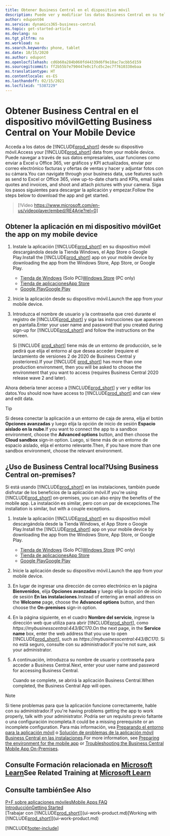 ```yaml
---
title: Obtener Business Central en el dispositivo móvil
description: Puede ver y modificar los datos Business Central en su teléfono o tableta.
author: edupont04
ms.service: dynamics365-business-central
ms.topic: get-started-article
ms.devlang: na
ms.tgt_pltfrm: na
ms.workload: na
ms.search.keywords: phone, tablet
ms.date: 10/15/2020
ms.author: edupont
ms.openlocfilehash: cd6b60a284b060fd44339d6f9e10ac7acbb5d159
ms.sourcegitcommit: ff2b55b7e790447e0c1fcd5c2ec7f7610338ebaa
ms.translationtype: HT
ms.contentlocale: es-ES
ms.lasthandoff: 02/15/2021
ms.locfileid: "5387229"
---
```

# <a name="getting-business-central-on-your-mobile-device"></a><span data-ttu-id="8318e-103">Obtener Business Central en el dispositivo móvil</span><span class="sxs-lookup"><span data-stu-id="8318e-103">Getting Business Central on Your Mobile Device</span></span>

<span data-ttu-id="8318e-104">Acceda a los datos de [!INCLUDE[prod_short](includes/prod_short.md)] desde su dispositivo móvil.</span><span class="sxs-lookup"><span data-stu-id="8318e-104">Access your [!INCLUDE[prod_short](includes/prod_short.md)] data from your mobile device.</span></span> <span data-ttu-id="8318e-105">Puede navegar a través de sus datos empresariales, usar funciones como enviar a Excel u Office 365, ver gráficos y KPI actualizados, enviar por correo electrónico facturas y ofertas de ventas y hacer y adjuntar fotos con su cámara.</span><span class="sxs-lookup"><span data-stu-id="8318e-105">You can navigate through your business data, use features such as send to Excel or Office 365, view up-to-date charts and KPIs, email sales quotes and invoices, and shoot and attach pictures with your camera.</span></span> <span data-ttu-id="8318e-106">Siga los pasos siguientes para descargar la aplicación y empezar.</span><span class="sxs-lookup"><span data-stu-id="8318e-106">Follow the steps below to download the app and get started.</span></span>

> [!Video https://www.microsoft.com/en-us/videoplayer/embed/RE4Arje?rel=0]

## <a name="get-the-app-on-my-mobile-device"></a><span data-ttu-id="8318e-107">Obtener la aplicación en mi dispositivo móvil</span><span class="sxs-lookup"><span data-stu-id="8318e-107">Get the app on my mobile device</span></span>

1. <span data-ttu-id="8318e-108">Instale la aplicación [!INCLUDE[prod_short](includes/prod_short.md)] en su dispositivo móvil descargándola desde la Tienda Windows, el App Store o Google Play.</span><span class="sxs-lookup"><span data-stu-id="8318e-108">Install the [!INCLUDE[prod_short](includes/prod_short.md)] app on your mobile device by downloading the app from the Windows Store, App Store, or Google Play.</span></span>  

   - <span data-ttu-id="8318e-109">[Tienda de Windows](https://go.microsoft.com/fwlink/?LinkId=734848) (Solo PC)</span><span class="sxs-lookup"><span data-stu-id="8318e-109">[Windows Store](https://go.microsoft.com/fwlink/?LinkId=734848) (PC only)</span></span>
   - [<span data-ttu-id="8318e-110">Tienda de aplicaciones</span><span class="sxs-lookup"><span data-stu-id="8318e-110">App Store</span></span>](https://go.microsoft.com/fwlink/?LinkId=734847)
   - [<span data-ttu-id="8318e-111">Google Play</span><span class="sxs-lookup"><span data-stu-id="8318e-111">Google Play</span></span>](https://go.microsoft.com/fwlink/?LinkId=734849)
2. <span data-ttu-id="8318e-112">Inicie la aplicación desde su dispositivo móvil.</span><span class="sxs-lookup"><span data-stu-id="8318e-112">Launch the app from your mobile device.</span></span>
3. <span data-ttu-id="8318e-113">Introduzca el nombre de usuario y la contraseña que creó durante el registro de [!INCLUDE[prod_short](includes/prod_short.md)] y siga las instrucciones que aparecen en pantalla.</span><span class="sxs-lookup"><span data-stu-id="8318e-113">Enter your user name and password that you created during sign-up for [!INCLUDE[prod_short](includes/prod_short.md)] and follow the instructions on the screen.</span></span>

    <span data-ttu-id="8318e-114">Si [!INCLUDE [prod_short](includes/prod_short.md)] tiene más de un entorno de producción, se le pedirá que elija el entorno al que desea acceder (requiere el lanzamiento de versiones 2 de 2020 de Business Central y posteriores).</span><span class="sxs-lookup"><span data-stu-id="8318e-114">If your [!INCLUDE [prod_short](includes/prod_short.md)] has more than one production environment, then you will be asked to choose the environment that you want to access (requires Business Central 2020 release wave 2 and later).</span></span>

<span data-ttu-id="8318e-115">Ahora debería tener acceso a [!INCLUDE[prod_short](includes/prod_short.md)] y ver y editar los datos.</span><span class="sxs-lookup"><span data-stu-id="8318e-115">You should now have access to [!INCLUDE[prod_short](includes/prod_short.md)] and can view and edit data.</span></span>  

> [!TIP]
> <span data-ttu-id="8318e-116">Si desea conectar la aplicación a un entorno de caja de arena, elija el botón **Opciones avanzadas** y luego elija la opción de inicio de sesión **Espacio aislado en la nube**.</span><span class="sxs-lookup"><span data-stu-id="8318e-116">If you want to connect the app to a sandbox environment, choose the **Advanced options** button, and then choose the **Cloud sandbox** sign-in option.</span></span> <span data-ttu-id="8318e-117">Luego, si tiene más de un entorno de espacio aislado, elija el entorno relevante.</span><span class="sxs-lookup"><span data-stu-id="8318e-117">Then, if you have more than one sandbox environment, choose the relevant environment.</span></span>

## <a name="using-business-central-on-premises"></a><span data-ttu-id="8318e-118">¿Uso de Business Central local?</span><span class="sxs-lookup"><span data-stu-id="8318e-118">Using Business Central on-premises?</span></span>

<span data-ttu-id="8318e-119">Si está usando [!INCLUDE[prod_short](includes/prod_short.md)] en las instalaciones, también puede disfrutar de los beneficios de la aplicación móvil.</span><span class="sxs-lookup"><span data-stu-id="8318e-119">If you're using [!INCLUDE[prod_short](includes/prod_short.md)] on-premises, you can also enjoy the benefits of the mobile app.</span></span> <span data-ttu-id="8318e-120">La instalación es similar, pero con un par de excepciones.</span><span class="sxs-lookup"><span data-stu-id="8318e-120">The installation is similar, but with a couple exceptions.</span></span>

1. <span data-ttu-id="8318e-121">Instale la aplicación [!INCLUDE[prod_short](includes/prod_short.md)] en su dispositivo móvil descargándola desde la Tienda Windows, el App Store o Google Play.</span><span class="sxs-lookup"><span data-stu-id="8318e-121">Install the [!INCLUDE[prod_short](includes/prod_short.md)] app on your mobile device by downloading the app from the Windows Store, App Store, or Google Play.</span></span>  

   - <span data-ttu-id="8318e-122">[Tienda de Windows](https://go.microsoft.com/fwlink/?LinkId=734848) (Solo PC)</span><span class="sxs-lookup"><span data-stu-id="8318e-122">[Windows Store](https://go.microsoft.com/fwlink/?LinkId=734848) (PC only)</span></span>
   - [<span data-ttu-id="8318e-123">Tienda de aplicaciones</span><span class="sxs-lookup"><span data-stu-id="8318e-123">App Store</span></span>](https://go.microsoft.com/fwlink/?LinkId=734847)
   - [<span data-ttu-id="8318e-124">Google Play</span><span class="sxs-lookup"><span data-stu-id="8318e-124">Google Play</span></span>](https://go.microsoft.com/fwlink/?LinkId=734849)
2. <span data-ttu-id="8318e-125">Inicie la aplicación desde su dispositivo móvil.</span><span class="sxs-lookup"><span data-stu-id="8318e-125">Launch the app from your mobile device.</span></span>
3. <span data-ttu-id="8318e-126">En lugar de ingresar una dirección de correo electrónico en la página **Bienvenidos**, elija **Opciones avanzadas** y luego elija la opción de inicio de sesión **En las instalaciones**.</span><span class="sxs-lookup"><span data-stu-id="8318e-126">Instead of entering an email address on the **Welcome** page, choose the **Advanced options** button, and then choose the **On-premises** sign-in option.</span></span>
4. <span data-ttu-id="8318e-127">En la página siguiente, en el cuadro **Nombre del servicio**, ingrese la dirección web que utiliza para abrir [!INCLUDE[prod_short](includes/prod_short.md)], como *https://mybusinesscentral:443/BC170*.</span><span class="sxs-lookup"><span data-stu-id="8318e-127">On the next page, in the **Service name** box, enter the web address that you use to open [!INCLUDE[prod_short](includes/prod_short.md)], such as *https://mybusinesscentral:443/BC170*.</span></span> <span data-ttu-id="8318e-128">Si no está seguro, consulte con su administrador.</span><span class="sxs-lookup"><span data-stu-id="8318e-128">If you're not sure, ask your administrator.</span></span>
5. <span data-ttu-id="8318e-129">A continuación, introduzca su nombre de usuario y contraseña para acceder a Business Central.</span><span class="sxs-lookup"><span data-stu-id="8318e-129">Next, enter your user name and password for accessing Business Central.</span></span>

   <span data-ttu-id="8318e-130">Cuando se complete, se abrirá la aplicación Business Central.</span><span class="sxs-lookup"><span data-stu-id="8318e-130">When completed, the Business Central App will open.</span></span>

> [!NOTE]
> <span data-ttu-id="8318e-131">Si tiene problemas para que la aplicación funcione correctamente, hable con su administrador.</span><span class="sxs-lookup"><span data-stu-id="8318e-131">If you're having problems getting the app to work properly, talk with your administrator.</span></span> <span data-ttu-id="8318e-132">Podría ser un requisito previo faltante o una configuración incompleta.</span><span class="sxs-lookup"><span data-stu-id="8318e-132">It could be a missing prerequisite or an incomplete configuration.</span></span> <span data-ttu-id="8318e-133">Para más información, vea [Preparando el entorno para la aplicación móvil](/dynamics365/business-central/dev-itpro/deployment/install-business-central-app#prereqs) o [Solución de problemas de la aplicación móvil Business Central en las instalaciones](/dynamics365/business-central/dev-itpro/developer/devenv-troubleshooting-the-mobile-app).</span><span class="sxs-lookup"><span data-stu-id="8318e-133">For more information, see  [Preparing the environment for the mobile app](/dynamics365/business-central/dev-itpro/deployment/install-business-central-app#prereqs) or [Troubleshooting the Business Central Mobile App On-Premises](/dynamics365/business-central/dev-itpro/developer/devenv-troubleshooting-the-mobile-app).</span></span>

## <a name="see-related-training-at-microsoft-learn"></a><span data-ttu-id="8318e-134">Consulte Formación relacionada en [Microsoft Learn](/learn/modules/alternative-interfaces-dynamics-365-business-central/index)</span><span class="sxs-lookup"><span data-stu-id="8318e-134">See Related Training at [Microsoft Learn](/learn/modules/alternative-interfaces-dynamics-365-business-central/index)</span></span>

## <a name="see-also"></a><span data-ttu-id="8318e-135">Consulte también</span><span class="sxs-lookup"><span data-stu-id="8318e-135">See Also</span></span>

[<span data-ttu-id="8318e-136">P+F sobre aplicaciones móviles</span><span class="sxs-lookup"><span data-stu-id="8318e-136">Mobile Apps FAQ</span></span>](ui-mobile-faq.md)  
[<span data-ttu-id="8318e-137">Introducción</span><span class="sxs-lookup"><span data-stu-id="8318e-137">Getting Started</span></span>](product-get-started.md)  
<span data-ttu-id="8318e-138">[Trabajar con [!INCLUDE[prod_short](includes/prod_short.md)]](ui-work-product.md)</span><span class="sxs-lookup"><span data-stu-id="8318e-138">[Working with [!INCLUDE[prod_short](includes/prod_short.md)]](ui-work-product.md)</span></span>  


[!INCLUDE[footer-include](includes/footer-banner.md)]